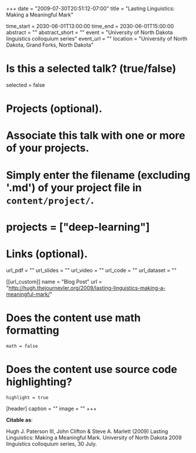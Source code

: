 +++
date = "2009-07-30T20:51:12-07:00"
title = "Lasting Linguistics: Making a Meaningful Mark"

time_start = 2030-06-01T13:00:00
time_end = 2030-06-01T15:00:00
abstract = ""
abstract_short = ""
event = "University of North Dakota linguistics colloquium series"
event_url = ""
location = "University of North Dakota, Grand Forks, North Dakota"

# Is this a selected talk? (true/false)
selected = false

# Projects (optional).
#   Associate this talk with one or more of your projects.
#   Simply enter the filename (excluding '.md') of your project file in `content/project/`.
# projects = ["deep-learning"]

# Links (optional).
url_pdf = ""
url_slides = ""
url_video = ""
url_code = ""
url_dataset = ""

  [[url_custom]]
    name = "Blog Post"
    url = "http://hugh.thejourneyler.org/2009/lasting-linguistics-making-a-meaningful-mark/"
# Does the content use math formatting
    math = false
# Does the content use source code highlighting?
    highlight = true

  [header]
    caption = ""
    image = ""
+++

**Citable as**:

Hugh J. Paterson III, John Clifton & Steve A. Marlett (2009) Lasting Linguistics: Making a Meaningful Mark. University of North Dakota 2009 linguistics colloquium series, 30 July.

